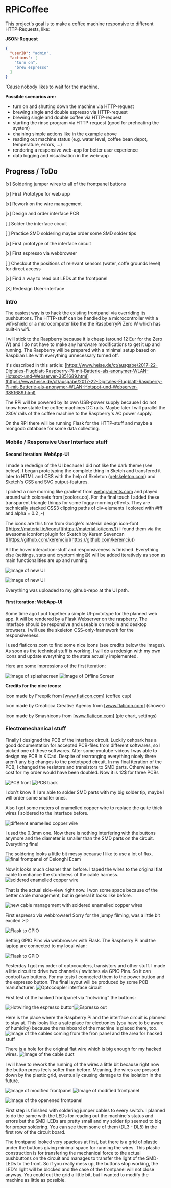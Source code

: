 # RPiCoffee

This project's goal is to make a coffee machine responsive to different HTTP-Requests, like:

**JSON-Request**
```json
{
  "userID": "admin",
  "actions": [
    "turn on",
    "brew espresso"
  ]
}

```
'Cause nobody likes to wait for the machine.

**Possible scenarios are:**
- turn on and shutting down the machine via HTTP-request
- brewing single and double espresso via HTTP-request
- brewing single and double coffee via HTTP-request
- starting the rinse program via HTTP-request (good for preheating the system)
- chaining simple actions like in the example above
- reading out machine status (e.g. water level, coffee bean depot, temperature, errors, ...)
- rendering a responsive web-app for better user experience
- data logging and visualisation in the web-app

## Progress / ToDo

[x] Soldering jumper wires to all of the frontpanel buttons

[x] First Prototype for web app

[x] Rework on the wire management

[x] Design and order interface PCB

[ ] Solder the interface circuit

[ ] Practice SMD soldering maybe order some SMD solder tips

[x] First prototype of the interface circuit
 
[x] First espresso via webbrowser

[ ] Checkout the positions of relevant sensors (water, coffe grounds level) for direct access

[x] Find a way to read out LEDs at the frontpanel

[X] Redesign User-interface

### Intro ###
The easiest way is to hack the existing frontpanel via overriding its pushbuttons. The HTTP-stuff can be handled by a microcontroller with a wifi-shield or a microcomputer like the the RaspberryPi Zero W which has built-in wifi.

I will stick to the Raspberry because it is cheap (around 12 Eur for the Zero W) and I do not have to make any hardware modifications to get it up and running. The Raspberry will be prepared with a minimal setup based on Raspbian Lite with everything unnecessary turned off. 

It's described in this article: [https://www.heise.de/ct/ausgabe/2017-22-Digitales-Flugblatt-Raspberry-Pi-mit-Batterie-als-anonymer-WLAN-Hotspot-und-Webserver-3851689.html](https://www.heise.de/ct/ausgabe/2017-22-Digitales-Flugblatt-Raspberry-Pi-mit-Batterie-als-anonymer-WLAN-Hotspot-und-Webserver-3851689.html)

The RPi will be powered by its own USB-power supply because I do not know how stable the coffee machines DC rails. Maybe later I will parallel the 230V rails of the coffee machine to the Raspberry's AC power supply.

On the RPi there will be running Flask for the HTTP-stuff and maybe a mongodb database for some data collecting.


### Mobile / Responsive User Interface stuff


#### Second iteration: WebApp-UI
I made a rededign of the UI because I did not like the dark theme (see below). I began prototyping the complete thing in Sketch and transfered it later to HTML and CSS with the help of Skeleton ([getskeleton.com](http://www.getskeleton.com)) and Sketch's CSS and SVG output-features. 

I picked a nice morning like gradient from [webgradients.com](http://webgradients.com) and played around with colorsets from [coolors.co]. For the final touch I added these transparent triangle things for some foggy morning effects. They are technically stacked CSS3 clipping paths of div-elements I colored with #fff and alpha = 0.2 ;-)

The icons are this time from Google's material design icon-font ([https://material.io/icons/](https://material.io/icons/)) I found them via the awesome iconfont plugin for Sketch by Kerem Sevencan ([https://github.com/keremciu](https://github.com/keremciu))

All the hover interaction-stuff and responsiveness is finished. Everything else (settings, stats and cryptomining😅) will be added iteratively as soon as main functionalities are up and running.

![Image of new UI](images/UI_fullsize.jpg)

![Image of new UI](images/UI_Responsive.gif)

Everything was uploaded to my github-repo at the UI path.

#### First iteration: WebApp-UI
Some time ago I put together a simple UI-prototype for the planned web app. It will be rendered by a Flask Webserver on the raspberry. The interface should be responsive and useable on mobile and desktop browsers. I will use the skeleton CSS-only-framework for the responsiveness.

I used flaticons.com to find some nice icons (see credits below the images). As soon as the technical stuff is working, I will do a redesign with my own icons and update everything to the state actually implemented.

Here are some impressions of the first iteration:

![Image of splashscreen](images/UI-Prototype/Mobile_OFFLINE_splash.jpg)
![Image of Offline Screen](images/UI-Prototype/Mobile_ONLINE.jpg)

**Credits for the nice icons:**

Icon made by Freepik from [www.flaticon.com] (coffee cup)

Icon made by Creaticca Creative Agency from [www.flaticon.com] (shower)

Icon made by Smashicons from [www.flaticon.com] (pie chart, settings)

### Electromechanical stuff

Finally I designed the PCB of the interface circuit. Luckily oshpark has a good documentation for accepted PCB-files from different softwares, so I picked one of these softwares. After some youtube-videos I was able to design my PCB in KiCad.
Despite of rearranging everything nicely there aren't any big changes to the prototyped circuit. In my final iteration of the PCB, I changed the resistors and transistors to SMD parts. Otherwise the cost for my order would have been doubled. Now it is 12$ for three PCBs

![PCB front](https://644db4de3505c40a0444-327723bce298e3ff5813fb42baeefbaa.ssl.cf1.rackcdn.com/e6c1dce6e0ddad3996c43d0423b85ef9.png) 
![PCB back](https://644db4de3505c40a0444-327723bce298e3ff5813fb42baeefbaa.ssl.cf1.rackcdn.com/60c5464e5ba7b7541d8b4de3c83317a2.png)

I don't know if I am able to solder SMD parts with my big solder tip, maybe I will order some smaller ones.

Also I got some meters of enamelled copper wire to replace the quite thick wires I soldered to the interface before.

![different enamelled copper wire](images/copperWire.JPG)

I used the 0.3mm one. Now there is nothing interfering with the buttons anymore and the diameter is smaller than the SMD parts on the circuit. Everything fine!

The soldering looks a little bit messy because I like to use a lot of flux.
![final frontpanel of Delonghi Ecam](images/copperWireSoldered.JPG)

Now it looks much cleaner than before. I taped the wires to the original flat cable to enhance the sturdiness of the cable harness.
![soldered enamelled copper wire](images/frontpanel_copperWire.JPG)

That is the actual side-view right now. I won some space because of the better cable management, but in general it looks like before.

![new cable management with soldered enamelled copper wires](images/cableManagement.JPG)

First espresso via webbrowser! Sorry for the jumpy filming, was a little bit excited :-D

![Flask to GPIO](images/Flask_to_espresso_2.gif)

Setting GPIO Pins via webbrowser with Flask. The Raspberry Pi and the laptop are connected to my local wlan:

![Flask to GPIO](images/Flask_to_GPIO.gif)

Yesterday I got my order of optocouplers, transistors and other stuff. I made a litte circuit to drive two channels / switches via GPIO Pins. So it can control two buttons. For my tests I connected them to the power button and the espresso button. The final layout will be produced by some PCB manufacturer.
![Optocoupler interface circuit](images/Optocoupler_circuit.jpg)


First test of the hacked frontpanel via "hotwiring" the buttons:

![Hotwiring the espresso button](images/hotwire1.gif)![Espresso out](images/hotwire2.gif)

Here is the place where the Raspberry Pi and the interface circuit is planned to stay at. This looks like a safe place for electronics (you have to be aware of humidity) because the mainboard of the machine is placed there, too.
![Image of the cables coming from the fron panel and the area for hacked stuff](images/cables_sideview_place_for_hacked_stuff.jpg)

There is a hole for the original flat wire which is big enough for my hacked wires.
![Image of the cable duct](images/kind_of_cable_duct.JPG)

I will have to rework the running of the wires a little bit because right now the button press feels softer than before. Meaning, the wires are pressed down by the plastic grid, eventually causing damage to the isolation in the future.

![Image of modified frontpanel](images/frontpanel_modified.JPG)
![Image of modified frontpanel](images/frontpanel_modified_cablerunV1.JPG)

![Image of the openened frontpanel](images/frontpanel_unmodified_opened.JPG)

First step is finished with soldering jumper cables to every switch. I planned to do the same with the LEDs for reading out the machine's status and errors but the SMD-LEDs are pretty small and my solder tip seemed to big for proper soldering. You can see them some of them (DL3 - DL5) in the first row of the circuit board.

The frontpanel looked very spacious at first, but there is a grid of plastic under the buttons giving minimal space for running the wires. This plastic construction is for transfering the mechanical force to the actual pushbuttons on the circuit and manages to transfer the light of the SMD-LEDs to the front. So if you really mess up, the buttons stop working, the LED's light will be blocked and the case of the frontpanel will not close anyway. You could cut the grid a little bit, but I wanted to modify the machine as little as possible.





